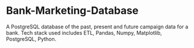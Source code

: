 # Bank-Marketing-Database
A PostgreSQL database of the past, present and future campaign data for a bank. Tech stack used includes ETL, Pandas, Numpy, Matplotlib, PostgreSQL, Python.
